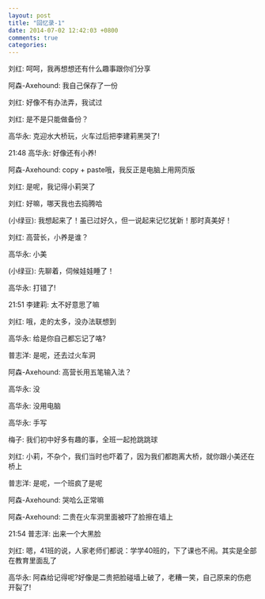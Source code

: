 ```yaml
---
layout: post
title: "回忆录-1"
date: 2014-07-02 12:42:03 +0800
comments: true
categories: 
---
```

刘红:
呵呵，我再想想还有什么趣事跟你们分享

阿森-Axehound:
我自己保存了一份

刘红:
好像不有办法弄，我试过

刘红:
是不是只能做备份？

高华永:
克迎水大桥玩，火车过后把李建莉黑哭了!

<!--more-->

21:48
高华永:
好像还有小养!

阿森-Axehound:
copy + paste哦，我反正是电脑上用网页版

刘红:
是呢，我记得小莉哭了

刘红:
好嘛，哪天我也去捣腾哈

(小绿豆):
我想起来了！虽已过好久，但一说起来记忆犹新！那时真美好！

刘红:
高营长，小养是谁？

高华永:
小美

(小绿豆):
先聊着，伺候娃娃睡了！

高华永:
打错了!

21:51
李建莉:
太不好意思了嘛

刘红:
哦，走的太多，没办法联想到

高华永:
给是你自己都忘记了咯?

普志洋:
是呢，还去过火车洞

阿森-Axehound:
高营长用五笔输入法？

高华永:
没

高华永:
没用电脑

高华永:
手写

梅子:
我们初中好多有趣的事，全班一起抢跳跳球

刘红:
小莉，不杂个，我们当时也吓着了，因为我们都跑离大桥，就你跟小美还在桥上

普志洋:
是呢，一个班疯了是呢

阿森-Axehound:
哭哈么正常嘛

阿森-Axehound:
二贵在火车洞里面被吓了脸擦在墙上

21:54
普志洋:
出来一个大黑脸

刘红:
嗯，41班的说，人家老师们都说：学学40班的，下了课也不闹。其实是全部在教育里面乱了

高华永:
阿森给记得呢?好像是二贵把脸碰墙上破了，老糟一笑，自己原来的伤疤开裂了!